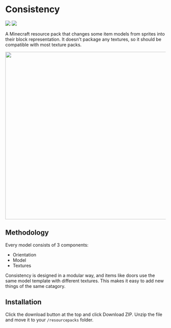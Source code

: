 # Consistency
[![](http://cf.way2muchnoise.eu/full_consistency_downloads.svg)](https://www.curseforge.com/minecraft/texture-packs/consistency) [![](http://cf.way2muchnoise.eu/versions/Available%20for_consistency_all.svg)](https://www.curseforge.com/minecraft/texture-packs/consistency)

A Minecraft resource pack that changes some item models from sprites into their block representation. It doesn't package any textures, so it should be compatible with most texture packs.

<p align="center">
  <img src="https://u.cubeupload.com/shoveln/HeaderConsistency.png" width="528"/>
</p>

## Methodology
Every model consists of 3 components:  
- Orientation  
- Model  
- Textures  

Consistency is designed in a modular way, and items like doors use the same model template with different textures. This makes it easy to add new things of the same catagory.

## Installation
Click the download button at the top and click Download ZIP. Unzip the file and move it to your `/resourcepacks` folder.
